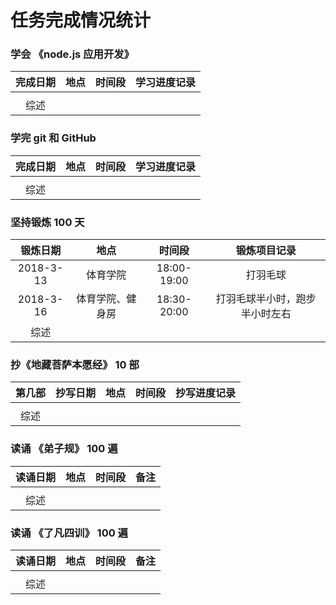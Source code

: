 # 任务完成情况统计

### 学会 《node.js 应用开发》

|完成日期|地点|时间段|学习进度记录|
|:---:|:---:|:---:|:---:|
|||||
|综述||||

### 学完 git 和 GitHub

|完成日期|地点|时间段|学习进度记录|
|:---:|:---:|:---:|:---:|
|||||
|综述||||

### 坚持锻炼 100 天

|锻炼日期|地点|时间段|锻炼项目记录|
|:---:|:---:|:---:|:---:|
|2018-3-13|体育学院|18:00-19:00|打羽毛球|
|2018-3-16|体育学院、健身房|18:30-20:00|打羽毛球半小时，跑步半小时左右|
|综述||||

### 抄《地藏菩萨本愿经》 10 部

|第几部|抄写日期|地点|时间段|抄写进度记录|
|:---:|:---:|:---:|:---:|:---:|
||||||
|综述|||||

### 读诵 《弟子规》 100 遍

|读诵日期|地点|时间段|备注|
|:---:|:---:|:---:|:---:|
|||||
|综述||||

### 读诵 《了凡四训》 100 遍

|读诵日期|地点|时间段|备注|
|:---:|:---:|:---:|:---:|
|||||
|综述||||
